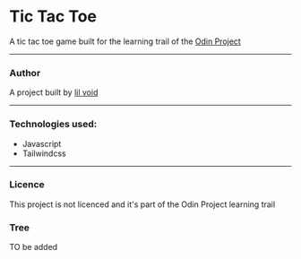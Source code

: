 # Tic Tac Toe

A tic tac toe game built for the learning trail of the [Odin Project](https://www.theodinproject.com/)

---

### Author

A project built by [lil void](https://github.com/s-Radu)

---

### Technologies used:

- Javascript
- Tailwindcss

---

### Licence

This project is not licenced and it's part of the Odin Project learning trail

### Tree

TO be added
